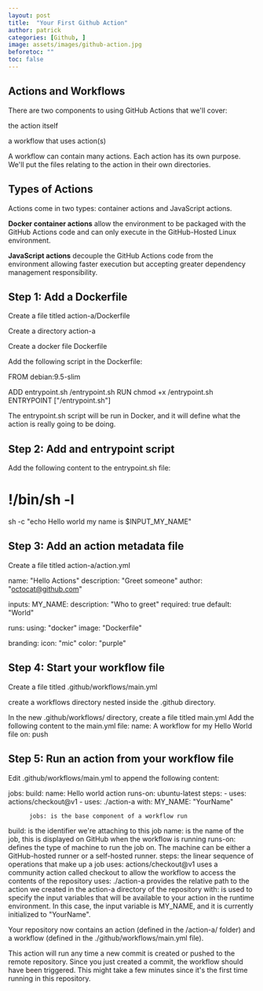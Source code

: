 ```yaml
---
layout: post
title:  "Your First Github Action"
author: patrick
categories: [Github, ]
image: assets/images/github-action.jpg
beforetoc: ""
toc: false
---
```


## Actions and Workflows

There are two components to using GitHub Actions that we'll cover:

the action itself

a workflow that uses action(s)

A workflow can contain many actions. Each action has its own purpose. We'll put the files relating to the action in their own directories.

## Types of Actions

Actions come in two types: container actions and JavaScript actions.

**Docker container actions** allow the environment to be packaged with the GitHub Actions code and can only execute in the GitHub-Hosted Linux environment.

**JavaScript actions** decouple the GitHub Actions code from the environment allowing faster execution but accepting greater dependency management responsibility.

## Step 1: Add a Dockerfile

Create a file titled action-a/Dockerfile

Create a directory action-a

Create a docker file Dockerfile

Add the following script in the Dockerfile:

FROM debian:9.5-slim

ADD entrypoint.sh /entrypoint.sh
RUN chmod +x /entrypoint.sh
ENTRYPOINT ["/entrypoint.sh"]

The entrypoint.sh script will be run in Docker, and it will define what the action is really going to be doing.

## Step 2: Add and entrypoint script

Add the following content to the entrypoint.sh file:

# !/bin/sh -l

sh -c "echo Hello world my name is $INPUT_MY_NAME"

## Step 3: Add an action metadata file

Create a file titled action-a/action.yml

name: "Hello Actions"
description: "Greet someone"
author: "octocat@github.com"

inputs:
  MY_NAME:
    description: "Who to greet"
    required: true
    default: "World"

runs:
  using: "docker"
  image: "Dockerfile"

branding:
  icon: "mic"
  color: "purple"

## Step 4: Start your workflow file

Create a file titled .github/workflows/main.yml

create a workflows directory nested inside the .github directory.

In the new .github/workflows/ directory, create a file titled main.yml
Add the following content to the main.yml file:
name: A workflow for my Hello World file
on: push

## Step 5: Run an action from your workflow file

Edit .github/workflows/main.yml to append the following content:

jobs:
  build:
    name: Hello world action
    runs-on: ubuntu-latest
    steps:
      - uses: actions/checkout@v1
      - uses: ./action-a
        with:
          MY_NAME: "YourName"

          jobs: is the base component of a workflow run
build: is the identifier we're attaching to this job
name: is the name of the job, this is displayed on GitHub when the workflow is running
runs-on: defines the type of machine to run the job on. The machine can be either a GitHub-hosted runner or a self-hosted runner.
steps: the linear sequence of operations that make up a job
uses: actions/checkout@v1 uses a community action called checkout to allow the workflow to access the contents of the repository
uses: ./action-a provides the relative path to the action we created in the action-a directory of the repository
with: is used to specify the input variables that will be available to your action in the runtime environment. In this case, the input variable is MY_NAME, and it is currently initialized to "YourName".

Your repository now contains an action (defined in the /action-a/ folder) and a workflow (defined in the ./github/workflows/main.yml file).

This action will run any time a new commit is created or pushed to the remote repository. Since you just created a commit, the workflow should have been triggered. This might take a few minutes since it's the first time running in this repository.
